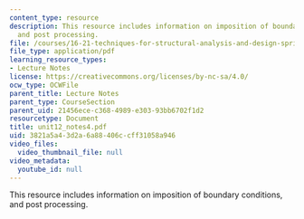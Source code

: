 ```yaml
---
content_type: resource
description: This resource includes information on imposition of boundary conditions,
  and post processing.
file: /courses/16-21-techniques-for-structural-analysis-and-design-spring-2005/3821a5a43d2a6a88406ccff31058a946_unit12_notes4.pdf
file_type: application/pdf
learning_resource_types:
- Lecture Notes
license: https://creativecommons.org/licenses/by-nc-sa/4.0/
ocw_type: OCWFile
parent_title: Lecture Notes
parent_type: CourseSection
parent_uid: 21456ece-c368-4989-e303-93bb6702f1d2
resourcetype: Document
title: unit12_notes4.pdf
uid: 3821a5a4-3d2a-6a88-406c-cff31058a946
video_files:
  video_thumbnail_file: null
video_metadata:
  youtube_id: null
---
```

This resource includes information on imposition of boundary conditions, and post processing.